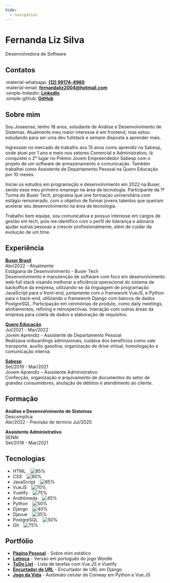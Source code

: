 ```yaml
---
hide:
  - navigation
---
```

# Fernanda Liz Silva
Desenvolvedora de Software
## Contatos
:material-whatsapp: **[(12) 99174-4960](https://wa.me/5512991744960)** <br>
:material-email: [**fernandaliz2004@hotmail.com**](mailto:fernandaliz2004@hotmail.com) <br>
:simple-linkedin: **[LinkedIn](https://www.linkedin.com/in/fernanda-liz-silva/)** <br>
:simple-github: **[GitHub](https://github.com/fernandalizs)**

## Sobre mim
Sou Joseense, tenho 18 anos, estudante de Análise e Desenvolvimento de Sistemas.
Atualmente meu maior interesse é em frontend, mas estou estudando para ser uma dev fullstack e sempre disposta a aprender mais. 

Ingresssei no mercado de trabalho aos 15 anos como aprendiz na Sabesp, onde atuei  por 1 ano e meio nos setores Comercial e Administrativo, lá conquistei o 2° lugar no Prêmio Jovem Empreendedor Sabesp com o projeto de um software de armazenamento e comunicação. Também trabalhei como Assistente de Departamento Pessoal na Quero Educação por 10 meses.

Iniciei os estudos em programação e desenvolvimento em 2022 na Buser, sendo esse meu primeiro emprego na área de tecnologia. Participante da 1ª Turma do Buser Tech, programa que une formação universitária com estágio remunerado, com o objetivo de formar jovens talentos que queiram acelerar seu desenvolvimento na área de tecnologia.

Trabalho bem equipe, sou comunicativa e possuo interesse em cargos de gestão em tech, pois me identifico com o perfil de liderança e adoraria ajudar outras pessoas a crescer profissionalmente, além de cuidar da evolução de um time.

## Experiência
**[Buser Brasil](https://www.buser.com.br/)** <br>
Abr/2022 - Atualmente <br>
Estágiaria de Desenvolvimento -  Buser Tech<br>
Desenvolvimento e manutenção de software com foco em desenvolvimento web full stack visando melhorar a eficiência operacional do sistema de backoffice da empresa, utilizando-se da linguagem de programação JavaScript para o front-end, juntamente com o framework VueJS, e Python para o back-end, utilizando o framework Django com bancos de dados PostgreSQL.
Participação em cerimônias de produto, como daily meetings, alinhamentos, refining e retrospectivas. Interação com outras áreas da empresa para coleta de dados e elaboração de requisitos.

**[Quero Educação](https://sobre.quero.com/)** <br>
Jul/2021 - Mar/2022 <br>
Jovem Aprendiz - Assistente de Departamento Pessoal <br>
Realizava onboardings admissionais, cuidava dos benefícios como vale transporte, auxílio gasolina; organização de drive virtual, homologação e comunicação interna.

**[Sabesp](https://site.sabesp.com.br/site/Default.aspx)** <br>
Set/2019 - Mar/2021 <br>
Jovem Aprendiz – Assistente Administrativo <br>
Confecção, organização e arquivamento de documentos do setor de grandes consumidores, anulação de débitos e atendimento ao cliente.

## Formação
**Análise e Desenvolvimento de Sistemas** <br>
Descomplica <br>
Abr/2022 - Previsão de término Jul/2025

**Assistente Administrativo** <br>
SENAI <br>
Set/2019 - Mar/2021 <br>

## Tecnologias
- HTML &ensp; ![85%](https://progress-bar.dev/85)
- CSS &ensp; ![80%](https://progress-bar.dev/80)
- JavaScript &ensp; ![65%](https://progress-bar.dev/65)
- VueJS &ensp; ![70%](https://progress-bar.dev/70)
- Vuetify &ensp; ![75%](https://progress-bar.dev/75)
- Andrômeda &ensp; ![45%](https://progress-bar.dev/45)
- Python &ensp; ![50%](https://progress-bar.dev/50)
- Django &ensp; ![40%](https://progress-bar.dev/40)
- Djavue  &ensp; ![35%](https://progress-bar.dev/35)
- PostgreSQL  &ensp; ![50%](https://progress-bar.dev/50)
- Git  &ensp; ![75%](https://progress-bar.dev/75)

## Portfólio 
- **[Página Pessoal](https://fernandalizs.github.io/Desafio-Final/)** - Sobre mim estático
- **[Letroca](https://fernandalizs.github.io/Letroca/)** - Versão em português do jogo Wordle
- **[ToDo List](https://github.com/fernandalizs/ToDoComponents)** - Lista de tarefas com Vue.JS e Vuetify
- **[Encurtador de URL](https://github.com/felipesoaresfl/django-encurtador-URL)** - Encurtador de URL em Django
- **[Jogo da Vida](https://github.com/fernandalizs/gameoflife)** - Autômato celular de Conway em Python e Vue.JS